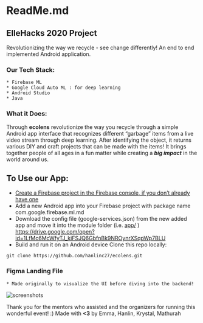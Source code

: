 # ReadMe.md
## ElleHacks 2020 Project 
Revolutionizing the way we recycle - see change differently! 
An end to end implemented Android application. 

### Our Tech Stack:
	* Firebase ML
	* Google Cloud Auto ML : for deep learning
	* Android Studio 
	* Java 

### What it Does:
Through **ecolens** revolutionize the way you recycle through a simple Android app interface that recognizes different “garbage” items from a live video stream through deep learning. After identifying the object, it returns various DIY and craft projects that can be made with the items! It brings together people of all ages in a fun matter while creating a **_big impact_** in the world around us. 

## To Use our App: 
* [Create a Firebase project in the Firebase console, if you don’t already have one](https://firebase.google.com/docs/android/setup) 
* Add a new Android app into your Firebase project with package name com.google.firebase.ml.md
* Download the config file (google-services.json) from the new added app and move it into the module folder (i.e.  [app/](https://github.com/hanlinc27/ecolens/blob/master/app) )
https://drive.google.com/open?id=1LfMc6McWfyTJ_kiFSJQ6GbfnBk9NROynrXSqpWp7BLU
* Build and run it on an Android device
Clone this repo locally: 
```
git clone https://github.com/hanlinc27/ecolens.git
```



### Figma Landing File 
	* Made originally to visualize the UI before diving into the backend! 

![screenshots](https://user-images.githubusercontent.com/19617248/73609896-f756d100-459f-11ea-9b6b-dd07fa4e110b.png)

Thank you for the mentors who assisted and the organizers for running this wonderful event! :) 
Made with **<3** by Emma, Hanlin, Krystal, Mathurah



